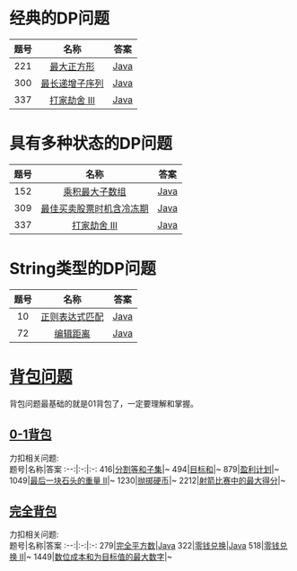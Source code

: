 # 经典的DP问题
题号|名称|答案
:--:|:-:|:-:
221|[最大正方形](https://leetcode-cn.com/problems/maximal-square/)|[Java](../Java/221.java)
300|[最长递增子序列](https://leetcode-cn.com/problems/longest-increasing-subsequence/)|[Java](../Java/300.java)
337|[打家劫舍 III](https://leetcode-cn.com/problems/house-robber-iii/)|[Java](../Java/337.java)

# 具有多种状态的DP问题
题号|名称|答案
:--:|:-:|:-:
152|[乘积最大子数组](https://leetcode-cn.com/problems/maximum-product-subarray/)|[Java](../Java/152.java)
309|[最佳买卖股票时机含冷冻期](https://leetcode-cn.com/problems/best-time-to-buy-and-sell-stock-with-cooldown/)|[Java](../Java/309.java)
337|[打家劫舍 III](https://leetcode-cn.com/problems/house-robber-iii/)|[Java](../Java/337.java)

# String类型的DP问题
题号|名称|答案
:--:|:-:|:-:
10|[正则表达式匹配](https://leetcode-cn.com/problems/regular-expression-matching/)|[Java](../Java/10.java)
72|[编辑距离](https://leetcode-cn.com/problems/edit-distance/)|[Java](../Java/72.java)

# [背包问题](https://baike.baidu.com/item/%E8%83%8C%E5%8C%85%E9%97%AE%E9%A2%98/2416931)
背包问题最基础的就是01背包了，一定要理解和掌握。  
## [0-1背包](https://baike.baidu.com/item/01%E8%83%8C%E5%8C%85/4301245)
力扣相关问题:  
题号|名称|答案
:--:|:-:|:-:
416|[分割等和子集](https://leetcode-cn.com/problems/partition-equal-subset-sum/)|~
494|[目标和](https://leetcode-cn.com/problems/target-sum/)|~
879|[盈利计划](https://leetcode-cn.com/problems/profitable-schemes/)|~
1049|[最后一块石头的重量 II](https://leetcode-cn.com/problems/last-stone-weight-ii/)|~
1230|[抛掷硬币](https://leetcode-cn.com/problems/toss-strange-coins/)|~
2212|[射箭比赛中的最大得分](https://leetcode-cn.com/problems/maximum-points-in-an-archery-competition/solution/)|~

## [完全背包](https://baike.baidu.com/item/%E5%AE%8C%E5%85%A8%E8%83%8C%E5%8C%85/7066689)
力扣相关问题:  
题号|名称|答案
:--:|:-:|:-:
279|[完全平方数](https://leetcode-cn.com/problems/perfect-squares/)|[Java](../Java/279.java)
322|[零钱兑换](https://leetcode-cn.com/problems/coin-change/)|[Java](../Java/322.java)
518|[零钱兑换 II](https://leetcode-cn.com/problems/coin-change-2/)|~
1449|[数位成本和为目标值的最大数字](https://leetcode-cn.com/problems/form-largest-integer-with-digits-that-add-up-to-target/)|~